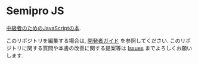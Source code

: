 # Semipro JS
[中級者のためのJavaScriptの本](https://afterschoolstudy.github.io/semipro-js/).

このリポジトリを編集する場合は, [開発者ガイド](DEVELOP.md) を参照してください.
このリポジトリに関する質問や本書の改善に関する提案等は [Issues](https://github.com/AfterSchoolStudy/semipro-js/issues) までよろしくお願いします.

